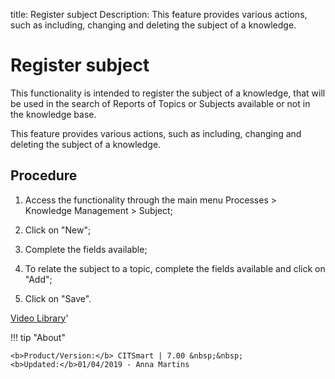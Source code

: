 title: Register subject
Description: This feature provides various actions, such as including, changing and deleting the subject of a knowledge.
# Register subject

This functionality is intended to register the subject of a knowledge, that will
be used in the search of Reports of Topics or Subjects available or not in the
knowledge base.

This feature provides various actions, such as including, changing and deleting
the subject of a knowledge.

Procedure
-------------

1.  Access the functionality through the main menu Processes \> Knowledge
    Management \> Subject;

2.  Click on "New";

3.  Complete the fields available;

4.  To relate the subject to a topic, complete the fields available and click on
    "Add";

5.  Click on "Save".


<i class='fa fa-youtube-play  fa-2x' style='color:#97ce17;vertical-align: middle;'> </i> [Video Library](https://www.youtube.com/playlist?list=PLB5qK2uzf2ROOaL7DsS86sLx4ilNgruEc)'

!!! tip "About"

    <b>Product/Version:</b> CITSmart | 7.00 &nbsp;&nbsp;
    <b>Updated:</b>01/04/2019 - Anna Martins
